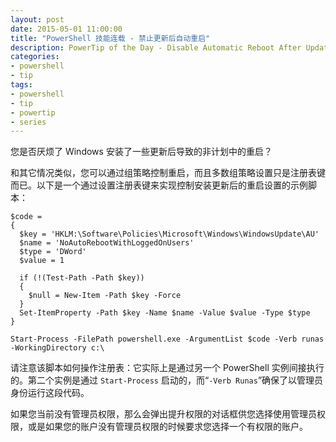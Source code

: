 ```yaml
---
layout: post
date: 2015-05-01 11:00:00
title: "PowerShell 技能连载 - 禁止更新后自动重启"
description: PowerTip of the Day - Disable Automatic Reboot After Update
categories:
- powershell
- tip
tags:
- powershell
- tip
- powertip
- series
---
```

您是否厌烦了 Windows 安装了一些更新后导致的非计划中的重启？

和其它情况类似，您可以通过组策略控制重启，而且多数组策略设置只是注册表键而已。以下是一个通过设置注册表键来实现控制安装更新后的重启设置的示例脚本：

    $code =
    {
      $key = 'HKLM:\Software\Policies\Microsoft\Windows\WindowsUpdate\AU'
      $name = 'NoAutoRebootWithLoggedOnUsers'
      $type = 'DWord'
      $value = 1

      if (!(Test-Path -Path $key))
      {
        $null = New-Item -Path $key -Force
      }
      Set-ItemProperty -Path $key -Name $name -Value $value -Type $type
    }

    Start-Process -FilePath powershell.exe -ArgumentList $code -Verb runas -WorkingDirectory c:\

请注意该脚本如何操作注册表：它实际上是通过另一个 PowerShell 实例间接执行的。第二个实例是通过 `Start-Process` 启动的，而“`-Verb Runas`”确保了以管理员身份运行这段代码。

如果您当前没有管理员权限，那么会弹出提升权限的对话框供您选择使用管理员权限，或是如果您的账户没有管理员权限的时候要求您选择一个有权限的账户。

<!--本文国际来源：[Disable Automatic Reboot After Update](http://community.idera.com/powershell/powertips/b/tips/posts/disable-automatic-reboot-after-update)-->
